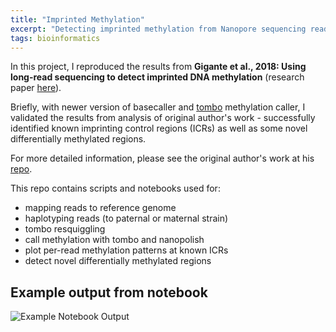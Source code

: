 ```yaml
---
title: "Imprinted Methylation"
excerpt: "Detecting imprinted methylation from Nanopore sequencing reads"
tags: bioinformatics
---
```


In this project, I reproduced the results from **Gigante et al., 2018: Using long-read sequencing to detect imprinted DNA methylation** (research paper [here](https://academic.oup.com/nar/article/47/8/e46/5356940)).

Briefly, with newer version of basecaller and [tombo](https://github.com/nanoporetech/tombo) methylation caller, I validated the results from analysis of original author's work - successfully identified known imprinting control regions (ICRs) as well as some novel differentially methylated regions.

For more detailed information, please see the original author's work at his [repo](https://github.com/scottgigante/haplotyped-methylome).

This repo contains scripts and notebooks used for:

- mapping reads to reference genome
- haplotyping reads (to paternal or maternal strain)
- tombo resquiggling
- call methylation with tombo and nanopolish
- plot per-read methylation patterns at known ICRs
- detect novel differentially methylated regions

## Example output from notebook

<image src="https://raw.githubusercontent.com/yaeba/imprinted_methylation/master/examples/example2.png" alt="Example Notebook Output">
